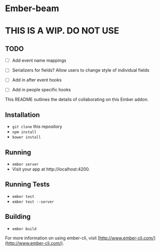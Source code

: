 # Ember-beam

# THIS IS A WIP. DO NOT USE


## TODO
- [ ] Add event name mappings
- [ ] Serializers for fields? Allow users to change style of individual fields
- [ ] Add in after event hooks
- [ ] Add in people specific hooks


This README outlines the details of collaborating on this Ember addon.

## Installation

* `git clone` this repository
* `npm install`
* `bower install`

## Running

* `ember server`
* Visit your app at http://localhost:4200.

## Running Tests

* `ember test`
* `ember test --server`

## Building

* `ember build`

For more information on using ember-cli, visit [http://www.ember-cli.com/](http://www.ember-cli.com/).

